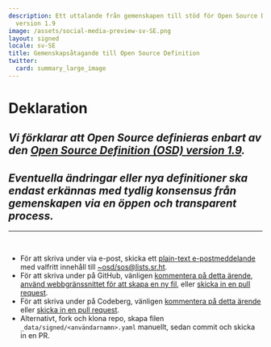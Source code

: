 ```yaml
---
description: Ett uttalande från gemenskapen till stöd för Open Source Definition (OSD)
  version 1.9
image: /assets/social-media-preview-sv-SE.png
layout: signed
locale: sv-SE
title: Gemenskapsåtagande till Open Source Definition
twitter:
  card: summary_large_image
---
```

# **Deklaration**

## *Vi förklarar att Open Source definieras enbart av den [Open Source Definition (OSD) version 1.9](https://opensourcedefinition.org/).*

## *Eventuella ändringar eller nya definitioner ska endast erkännas med tydlig konsensus från gemenskapen via en öppen och transparent process.*

---
<br>

- För att skriva under via e-post, skicka ett [plain-text e-postmeddelande](https://useplaintext.email/) med valfritt innehåll till [~osd/sos@lists.sr.ht](mailto:~osd/sos@lists.sr.ht).
- För att skriva under på GitHub, vänligen [kommentera på detta ärende](https://github.com/OpenSourceDefinition/sos/issues/1), [använd webbgränssnittet för att skapa en ny fil](https://github.com/OpenSourceDefinition/sos/new/main/_data/signed), eller [skicka in en pull request](https://github.com/OpenSourceDefinition/sos/pulls).
- För att skriva under på Codeberg, vänligen [kommentera på detta ärende](https://codeberg.org/osd/sos/issues/1) eller [skicka in en pull request](https://codeberg.org/osd/sos/pulls).
- Alternativt, fork och klona repo, skapa filen `_data/signed/<användarnamn>.yaml` manuellt, sedan commit och skicka in en PR.